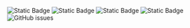![Static Badge](https://img.shields.io/badge/blacklists-60-000000) ![Static Badge](https://img.shields.io/badge/blacklisted-2915940-cc0000) ![Static Badge](https://img.shields.io/badge/whitelisted-2250-00CC00) ![Static Badge](https://img.shields.io/badge/streaming_blacklist-28107-000000) ![GitHub issues](https://img.shields.io/github/issues/fabriziosalmi/blacklists)
